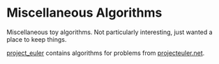 Miscellaneous Algorithms
=============

Miscellaneous toy algorithms. Not particularly interesting, just wanted a place to keep things.

[project_euler](project_euler/) contains algorithms for problems from [projecteuler.net](https://projecteuler.net/).
